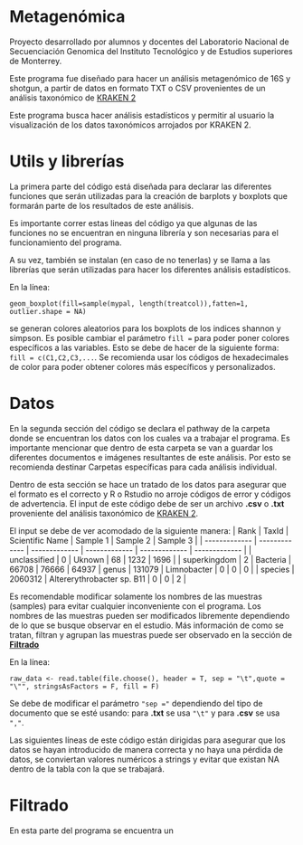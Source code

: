 # Metagenómica 
Proyecto desarrollado por alumnos y docentes del Laboratorio Nacional de Secuenciación Genomica del Instituto Tecnológico y de Estudios superiores de Monterrey.

Este programa fue diseñado para hacer un análisis metagenómico de 16S y shotgun, a partir de datos en formato TXT o CSV provenientes de un análisis taxonómico de [KRAKEN 2](https://github.com/DerrickWood/kraken2.) 

Este programa busca hacer análisis estadísticos y permitir al usuario la visualización de los datos taxonómicos arrojados por KRAKEN 2. 

# Utils y librerías 
La primera parte del código está diseñada para declarar las diferentes funciones que serán utilizadas para la creación de barplots y boxplots que formarán parte de los resultados de este análisis.

Es importante correr estas lineas del código ya que algunas de las funciones no se encuentran en ninguna librería y son necesarias para el funcionamiento del programa.

A su vez, también se instalan (en caso de no tenerlas) y se llama a las librerías que serán utilizadas para hacer los diferentes análisis estadísticos.  

En la línea:
```Rscript
geom_boxplot(fill=sample(mypal, length(treatcol)),fatten=1, outlier.shape = NA)
```
se generan colores aleatorios para los boxplots de los indices shannon y simpson. Es posible cambiar el parámetro `fill =` para poder poner colores específicos a las variables. Esto se debe de hacer de la siguiente forma: `fill = c(C1,C2,C3,...`. Se recomienda usar los códigos de hexadecimales de color para poder obtener colores más específicos y personalizados. 

# Datos
En la segunda sección del código se declara el pathway de la carpeta donde se encuentran los datos con los cuales va a trabajar el programa. Es importante mencionar que dentro de esta carpeta se van a guardar los diferentes documentos e imágenes resultantes de este análisis. Por esto se recomienda destinar Carpetas específicas para cada análisis indívidual. 

Dentro de esta sección se hace un tratado de los datos para asegurar que el formato es el correcto y R o Rstudio no arroje códigos de error y códigos de advertencia. El input de este código debe de ser un archivo **.csv** o **.txt** proveniente del análisis taxonómico de [KRAKEN 2](https://github.com/DerrickWood/kraken2.). 

El input se debe de ver acomodado de la siguiente manera: 
| Rank | TaxId | Scientific Name | Sample 1 | Sample 2 | Sample 3 |
| ------------- | ------------- | ------------- | ------------- | ------------- | ------------- |
| unclassified  | 0 | Uknown | 68 | 1232 | 1696 |
| superkingdom | 2 | Bacteria <bacteria> | 66708 | 76666 | 64937
| genus | 131079 | Limnobacter | 0 | 0 | 0 |
| species | 2060312 | Altererythrobacter sp. B11 | 0 | 0 | 2 |
  
Es recomendable modificar solamente los nombres de las muestras (samples) para evitar cualquier inconveniente con el programa. Los nombres de las muestras pueden ser modificados libremente dependiendo de lo que se busque observar en el estudio. Más información de como se tratan, filtran y agrupan las muestras puede ser observado en la sección de [**Filtrado**](#Filtrado)
  
En la línea:
  
```Rscript
raw_data <- read.table(file.choose(), header = T, sep = "\t",quote = "\"", stringsAsFactors = F, fill = F)
```

Se debe de modificar el parámetro `"sep ="` dependiendo del tipo de documento que se esté usando: para **.txt** se usa `"\t"` y para **.csv** se usa `","`.

Las siguientes líneas de este código están dirigidas para asegurar que los datos se hayan introducido de manera correcta y no haya una pérdida de datos, se conviertan valores numéricos a strings y evitar que existan NA dentro de la tabla con la que se trabajará. 


# Filtrado

En esta parte del programa se encuentra un 
